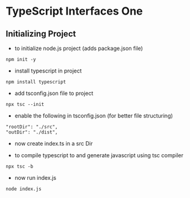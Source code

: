# TypeScript Interfaces One

## Initializing Project

- to initialize node.js project (adds package.json file)
```
npm init -y
```
- install typescript in project
```
npm install typescript
```
- add tsconfig.json file to project
```
npx tsc --init
```

- enable the following in tsconfig.json (for better file structuring)
```
"rootDir": "./src",
"outDir": "./dist",
```

- now create index.ts in a src Dir

- to compile typescript to and generate javascript using tsc compiler
```
npx tsc -b
```
- now run index.js
```
node index.js
```